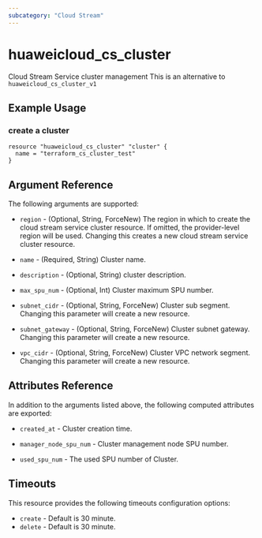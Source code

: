 ```yaml
---
subcategory: "Cloud Stream"
---
```


# huaweicloud\_cs\_cluster

Cloud Stream Service cluster management
This is an alternative to `huaweicloud_cs_cluster_v1`

## Example Usage

### create a cluster

```hcl
resource "huaweicloud_cs_cluster" "cluster" {
  name = "terraform_cs_cluster_test"
}
```

## Argument Reference

The following arguments are supported:

* `region` - (Optional, String, ForceNew) The region in which to create the cloud stream service cluster resource. If omitted, the provider-level region will be used. Changing this creates a new cloud stream service cluster resource.

* `name` - (Required, String) Cluster name.

* `description` - (Optional, String) cluster description.

* `max_spu_num` - (Optional, Int) Cluster maximum SPU number.

* `subnet_cidr` - (Optional, String, ForceNew) Cluster sub segment. Changing this parameter will create a new resource.

* `subnet_gateway` - (Optional, String, ForceNew) Cluster subnet gateway. Changing this parameter will create a new resource.

* `vpc_cidr` - (Optional, String, ForceNew) Cluster VPC network segment. Changing this parameter will create a new resource.

## Attributes Reference

In addition to the arguments listed above, the following computed attributes are exported:

* `created_at` - Cluster creation time.

* `manager_node_spu_num` - Cluster management node SPU number.

* `used_spu_num` - The used SPU number of Cluster.

## Timeouts
This resource provides the following timeouts configuration options:
- `create` - Default is 30 minute.
- `delete` - Default is 30 minute.

